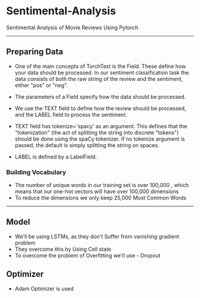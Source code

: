 # Sentimental-Analysis
Sentimental Analysis of Movie Reviews Using Pytorch

------------------------

## Preparing Data
* One of the main concepts of TorchText is the Field. These define how your data should be processed. In our sentiment classification task the data consists of both the raw string of the review and the sentiment, either "pos" or "neg".

* The parameters of a Field specify how the data should be processed.

* We use the TEXT field to define how the review should be processed, and the LABEL field to process the sentiment.

* TEXT field has tokenize='spacy' as an argument. This defines that the "tokenization" (the act of splitting the string into discrete "tokens") should be done using the spaCy tokenizer. If no tokenize argument is passed, the default is simply splitting the string on spaces.

* LABEL is defined by a LabelField.

### Building Vocabulary
* The number of unique words in our training set is over 100,000 , which means that our one-hot vectors will have over 100,000 dimensions</br>
* To reduce the dimensions we only keep 25,000 Most Common Words

---------------

## Model
* We'll be using LSTMs, as they don't Suffer from vanishing gradient problem</br>
* They overcome this by Using Cell state </br>
* To overcome the problem of Overfitting we'll use - Dropout </br>

## Optimizer
* Adam Optimizer is used
